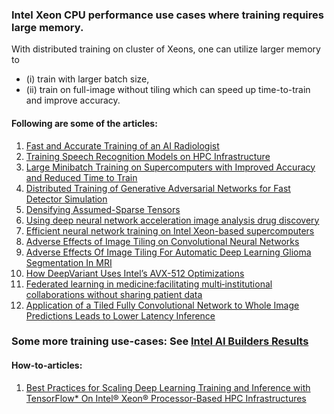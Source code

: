 
### Intel Xeon CPU performance use cases where training requires large memory. 

With distributed training on cluster of Xeons, one can utilize larger memory to 
- (i) train with larger batch size, 
- (ii) train on full-image without tiling which can speed up time-to-train and improve accuracy.

#### Following are some of the articles:

1. [Fast and Accurate Training of an AI Radiologist](https://sc18.supercomputing.org/proceedings/tech_poster/tech_poster_pages/post201.html)
1. [Training Speech Recognition Models on HPC Infrastructure](https://sc18.supercomputing.org/proceedings/workshops/workshop_pages/ws_mlhpce122.html)
1. [Large Minibatch Training on Supercomputers with Improved Accuracy and Reduced Time to Train](https://ieeexplore.ieee.org/document/8638634)
1. [Distributed Training of Generative Adversarial Networks for Fast Detector Simulation](https://rd.springer.com/chapter/10.1007/978-3-030-02465-9_35)
1. [Densifying Assumed-Sparse Tensors](https://arxiv.org/abs/1905.04035)
1. [Using deep neural network acceleration image analysis drug discovery](https://newsroom.intel.com/news/using-deep-neural-network-acceleration-image-analysis-drug-discovery/#gs.6vdy2z)
1. [Efficient neural network training on Intel Xeon-based supercomputers](https://conferences.oreilly.com/artificial-intelligence/ai-ca-2018/public/schedule/detail/71396.html)
1. [Adverse Effects of Image Tiling on Convolutional Neural Networks](https://www.springerprofessional.de/en/adverse-effects-of-image-tiling-on-convolutional-neural-networks/16457516)
1. [Adverse Effects Of Image Tiling For Automatic Deep Learning Glioma Segmentation In MRI](https://academic.oup.com/neuro-oncology/article-abstract/21/Supplement_6/vi174/5619750?redirectedFrom=fulltext)
1. [How DeepVariant Uses Intel’s AVX-512 Optimizations](https://google.github.io/deepvariant/posts/2019-04-30-the-power-of-building-on-an-accelerating-platform-how-deepVariant-uses-intels-avx-512-optimizations/)
1. [Federated learning in medicine:facilitating multi‑institutional collaborations without sharing patient data](https://www.nature.com/articles/s41598-020-69250-1.pdf) 
1. [Application of a Tiled Fully Convolutional Network to Whole Image Predictions Leads to Lower Latency Inference](https://cdn.ymaws.com/siim.org/resource/resmgr/mimi20/abstracts/application_of_a_tiled_reina.pdf) 

### Some more training use-cases: See [Intel AI Builders Results](https://builders.intel.com/advanced-search?igq=training&program=AI&page=1) 

#### How-to-articles:
1. [Best Practices for Scaling Deep Learning Training and Inference with TensorFlow* On Intel® Xeon® Processor-Based HPC Infrastructures](https://www.intel.com/content/www/us/en/artificial-intelligence/solutions/best-known-methods-for-scaling-deep-learning-with-tensorflow-on-xeon-processor-based-clusters.html)

